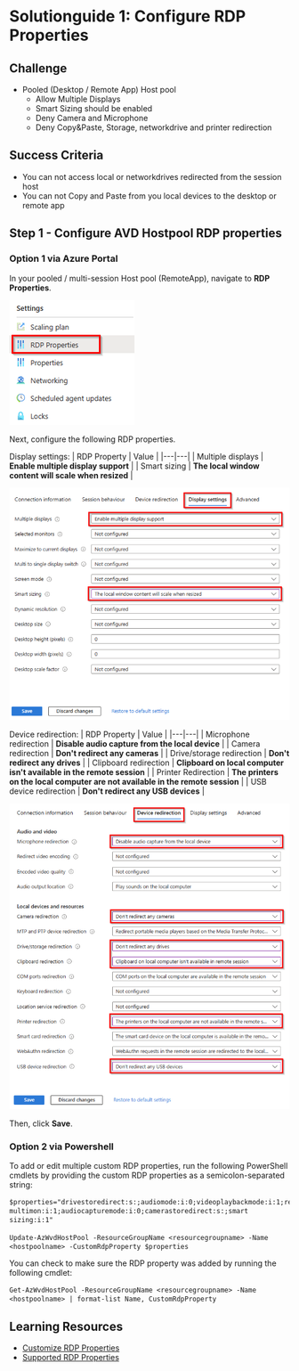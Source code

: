 # Solutionguide 1: Configure RDP Properties

## Challenge 

- Pooled (Desktop / Remote App) Host pool 
    - Allow Multiple Displays
    - Smart Sizing should be enabled
    - Deny Camera and Microphone  
    - Deny Copy&Paste, Storage, networkdrive and printer redirection

## Success Criteria

- You can not access local or networkdrives redirected from the session host
- You can not Copy and Paste from you local devices to the desktop or remote app

## Step 1 - Configure AVD Hostpool RDP properties 

### Option 1 via Azure Portal

In your pooled / multi-session Host pool (RemoteApp), navigate to **RDP Properties**.

![RDP Property](../../Images/SolutionGuide/AVD/03-RDPProperty_1.png)
 
Next, configure the following RDP properties.

Display settings:
 | RDP Property | Value |
 |---|---|
 | Multiple displays | **Enable multiple display support** |
 | Smart sizing | **The local window content will scale when resized** |


![RDP Property](../../Images/SolutionGuide/AVD/03-RDPProperty_2.png)

Device redirection:
 | RDP Property | Value |
 |---|---|
 | Microphone redirection | **Disable audio capture from the local device**  |
 | Camera redirection | **Don't redirect any cameras** |
 | Drive/storage redirection | **Don't redirect any drives**  |
 | Clipboard redirection | **Clipboard on local computer isn't available in the remote session** |
 | Printer Redirection | **The printers on the local computer are not available in the remote session** |
 | USB device redirection | **Don't redirect any USB devices** |

![RDP Property](../../Images/SolutionGuide/AVD/03-RDPProperty_3.png)

Then, click **Save**.
 
### Option 2 via Powershell

To add or edit multiple custom RDP properties, run the following PowerShell cmdlets by providing the custom RDP properties as a semicolon-separated string:

```
$properties="drivestoredirect:s:;audiomode:i:0;videoplaybackmode:i:1;redirectclipboard:i:0;redirectprinters:i:0;devicestoredirect:s:*;redirectcomports:i:1;redirectsmartcards:i:1;usbdevicestoredirect:s:;enablecredsspsupport:i:1;redirectwebauthn:i:1;use multimon:i:1;audiocapturemode:i:0;camerastoredirect:s:;smart sizing:i:1"

Update-AzWvdHostPool -ResourceGroupName <resourcegroupname> -Name <hostpoolname> -CustomRdpProperty $properties
```

You can check to make sure the RDP property was added by running the following cmdlet:
```
Get-AzWvdHostPool -ResourceGroupName <resourcegroupname> -Name <hostpoolname> | format-list Name, CustomRdpProperty
```

## Learning Resources
- [Customize RDP Properties](https://learn.microsoft.com/en-us/azure/virtual-desktop/customize-rdp-properties)
- [Supported RDP Properties](https://learn.microsoft.com/en-us/windows-server/remote/remote-desktop-services/clients/rdp-files)